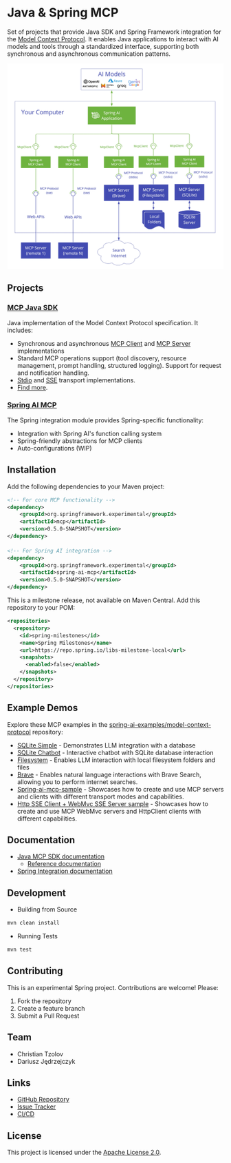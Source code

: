 # Java & Spring MCP

Set of projects that provide Java SDK and Spring Framework integration for the [Model Context Protocol](https://modelcontextprotocol.org/docs/concepts/architecture). 
It enables Java applications to interact with AI models and tools through a standardized interface, supporting both synchronous and asynchronous communication patterns.

<img src="mcp-docs/src/main/antora/modules/ROOT/images/spring-ai-mcp-architecture.jpg" width="600">

## Projects

### [MCP Java SDK](https://docs.spring.io/spring-ai-mcp/reference/mcp.html)

Java implementation of the Model Context Protocol specification. It includes:
- Synchronous and asynchronous [MCP Client](https://github.com/spring-projects-experimental/spring-ai-mcp/blob/main/mcp/README.md#client-usage-examples) and [MCP Server](https://github.com/spring-projects-experimental/spring-ai-mcp/blob/main/mcp/README.md#server-usage-examples) implementations
- Standard MCP operations support (tool discovery, resource management, prompt handling, structured logging). Support for request and notification handling.
- [Stdio](https://spec.modelcontextprotocol.io/specification/basic/transports/#stdio) and [SSE](https://spec.modelcontextprotocol.io/specification/basic/transports/#http-with-sse) transport implementations. 
- [Find more](./mcp/README.md).

### [Spring AI MCP](https://docs.spring.io/spring-ai-mcp/reference/spring-mcp.html)

The Spring integration module provides Spring-specific functionality:
- Integration with Spring AI's function calling system
- Spring-friendly abstractions for MCP clients
- Auto-configurations (WIP)


## Installation

Add the following dependencies to your Maven project:

```xml
<!-- For core MCP functionality -->
<dependency>
    <groupId>org.springframework.experimental</groupId>
    <artifactId>mcp</artifactId>
    <version>0.5.0-SNAPSHOT</version>
</dependency>

<!-- For Spring AI integration -->
<dependency>
    <groupId>org.springframework.experimental</groupId>
    <artifactId>spring-ai-mcp</artifactId>
    <version>0.5.0-SNAPSHOT</version>
</dependency>
```

This is a milestone release, not available on Maven Central. 
Add this repository to your POM:

```xml
<repositories>
  <repository>
    <id>spring-milestones</id>
    <name>Spring Milestones</name>
    <url>https://repo.spring.io/libs-milestone-local</url>
    <snapshots>
      <enabled>false</enabled>
    </snapshots>
  </repository>
</repositories>
```


## Example Demos

Explore these MCP examples in the [spring-ai-examples/model-context-protocol](https://github.com/spring-projects/spring-ai-examples/tree/main/model-context-protocol) repository:

- [SQLite Simple](https://github.com/spring-projects/spring-ai-examples/tree/main/model-context-protocol/sqlite/simple) - Demonstrates LLM integration with a database
- [SQLite Chatbot](https://github.com/spring-projects/spring-ai-examples/tree/main/model-context-protocol/sqlite/chatbot) - Interactive chatbot with SQLite database interaction
- [Filesystem](https://github.com/spring-projects/spring-ai-examples/tree/main/model-context-protocol/filesystem) - Enables LLM interaction with local filesystem folders and files
- [Brave](https://github.com/spring-projects/spring-ai-examples/tree/main/model-context-protocol/brave) - Enables natural language interactions with Brave Search, allowing you to perform internet searches.
- [Spring-ai-mcp-sample](./samples/spring-ai-mcp-sample/) - Showcases how to create and use MCP servers and clients with different transport modes and capabilities.
- [Http SSE Client + WebMvc SSE Server sample](https://github.com/spring-projects/spring-ai-examples/tree/main/model-context-protocol/mcp-webmvc-server) - Showcases how to create and use MCP WebMvc servers and HttpClient clients with different capabilities.
## Documentation

- [Java MCP SDK documentation](mcp/README.md)
  - [Reference documentation](docs/ref-index.md)
- [Spring Integration documentation](spring-ai-mcp/README.md)


## Development

- Building from Source

```bash
mvn clean install
```

- Running Tests

```bash
mvn test
```


## Contributing

This is an experimental Spring project. Contributions are welcome! Please:

1. Fork the repository
2. Create a feature branch
3. Submit a Pull Request

## Team

- Christian Tzolov
- Dariusz Jędrzejczyk

## Links

- [GitHub Repository](https://github.com/spring-projects-experimental/spring-ai-mcp)
- [Issue Tracker](https://github.com/spring-projects-experimental/spring-ai-mcp/issues)
- [CI/CD](https://github.com/spring-projects-experimental/spring-ai-mcp/actions)

## License

This project is licensed under the [Apache License 2.0](LICENSE).
